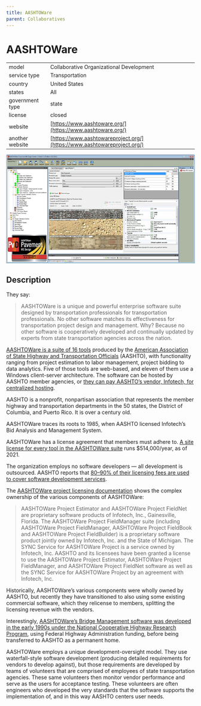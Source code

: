 ```yaml
---
title: AASHTOWare
parent: Collaboratives
---
```


# AASHTOWare

|                   |                                          |
|:------------------|:-----------------------------------------|
| model             | Collaborative Organizational Development
| service type      | Transportation
| country           | United States
| states            | All
| government type   | state
| license           | closed
| website           | [https://www.aashtoware.org/](https://www.aashtoware.org/)
| another website   | [https://www.aashtowareproject.org/](https://www.aashtowareproject.org/)

![AASHTOware screenshot](images/aashtoware.jpg)

## Description
They say:

>AASHTOWare is a unique and powerful enterprise software suite designed by transportation professionals for transportation professionals. No other software matches its effectiveness for transportation project design and management. Why? Because no other software is cooperatively developed and continually updated by experts from state transportation agencies across the nation.

[AASHTOWare is a suite of 16 tools](https://www.aashtoware.org/products/project/project-modules/) produced by the [American Association of State Highway and Transportation Officials](https://www.transportation.org/) (AASHTO), with functionality ranging from project estimation to labor management, project bidding to data analytics. Five of those tools are web-based, and eleven of them use a Windows client-server architecture. The software can be hosted by AASHTO member agencies, or [they can pay AASHTO’s vendor, Infotech, for centralized hosting](https://www.aashtoware.org/wp-content/uploads/2018/12/AWP_CloudHosting_2019_FINAL.pdf).

AASHTO is a nonprofit, nonpartisan association that represents the member highway and transportation departments in the 50 states, the District of Columbia, and Puerto Rico. It is over a century old.

AASHTOWare traces its roots to 1985, when AASHTO licensed Infotech’s Bid Analysis and Management System.

AASHTOWare has a license agreement that members must adhere to. [A site license for every tool in the AASHTOWare suite](https://www.aashtoware.org/wp-content/uploads/2020/05/E-FY2021-Member-Software-Request-Forms.pdf) runs $514,000/year, as of 2021.

The organization employs no software developers — all development is outsourced. AASHTO reports that [80–90% of their licensing fees are used to cover software development services](https://www.aashtoware.org/about/faq/).

The [AASHTOWare project licensing documentation](https://www.aashtoware.org/products/project/project-ordering/) shows the complex ownership of the various components of AASHTOWare:

> AASHTOWare Project Estimator and AASHTOWare Project FieldNet are proprietary software products of Infotech, Inc., Gainesville, Florida. The AASHTOWare Project FieldManager suite (including AASHTOWare Project FieldManager, AASHTOWare Project FieldBook and AASHTOWare Project FieldBuilder) is a proprietary software product jointly owned by Infotech, Inc. and the State of Michigan. The SYNC Service for AASHTOWare Project is a service owned by Infotech, Inc. AASHTO and its licensees have been granted a license to use the AASHTOWare Project Estimator, AASHTOWare Project FieldManager, and AASHTOWare Project FieldNet software as well as the SYNC Service for AASHTOWare Project by an agreement with Infotech, Inc. 

Historically, AASHTOWare’s various components were wholly owned by AASHTO, but recently they have transitioned to also using some existing commercial software, which they relicense to members, splitting the licensing revenue with the vendors.

Interestingly, [AASHTOWare’s Bridge Management software was developed in the early 1990s under the National Cooperative Highway Research Program](https://www.aashtowarebridge.com/), using Federal Highway Administration funding, before being transferred to AASHTO as a permanent home.

AASHTOWare employs a unique development-oversight model. They use waterfall-style software development (producing detailed requirements for vendors to develop against), but those requirements are developed by teams of volunteers that are comprised of employees of state transportation agencies. These same volunteers then monitor vendor performance and serve as the users for acceptance testing. These volunteers are often engineers who developed the very standards that the software supports the implementation of, and in this way AASHTO centers user needs.
